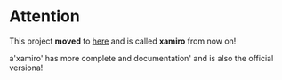 Attention
=========

This project **moved** to [here](https://github.com/mc007/xamiro) and is called **xamiro** from now on!

a'xamiro' has more complete and documentation' and is also the official versiona!



